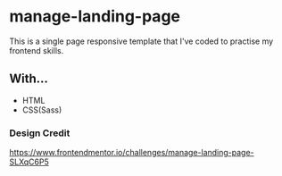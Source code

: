 # manage-landing-page
This is a single page responsive template that I've coded to practise my frontend skills.

## With...
* HTML
* CSS(Sass)


### Design Credit 
https://www.frontendmentor.io/challenges/manage-landing-page-SLXqC6P5
